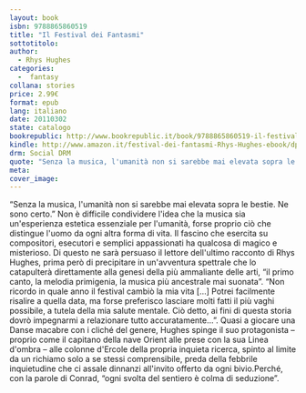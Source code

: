 ```yaml
---
layout: book
isbn: 9788865860519
title: "Il Festival dei Fantasmi"
sottotitolo:
author:
  - Rhys Hughes 
categories:
  -  fantasy
collana: stories
price: 2.99€
format: epub
lang: italiano
date: 20110302
state: catalogo
bookrepublic: http://www.bookrepublic.it/book/9788865860519-il-festival-dei-fantasmi/
kindle: http://www.amazon.it/festival-dei-fantasmi-Rhys-Hughes-ebook/dp/B004QO9VGK/
drm: Social DRM
quote: "Senza la musica, l'umanità non si sarebbe mai elevata sopra le bestie."
meta:
cover_image:
---
```

“Senza la musica, l'umanità non si sarebbe mai elevata sopra le bestie. Ne sono certo.”
Non è difficile condividere l'idea che la musica sia un'esperienza estetica essenziale per l'umanità, forse proprio ciò che distingue l'uomo da ogni altra forma di vita. Il fascino che esercita su compositori, esecutori e semplici appassionati ha qualcosa di magico e misterioso. 
Di questo ne sarà persuaso il lettore dell'ultimo racconto di Rhys Hughes, prima però di precipitare in un'avventura spettrale che lo catapulterà direttamente alla genesi della più ammaliante delle arti, “il primo canto, la melodia primigenia, la musica più ancestrale mai suonata”. 
“Non ricordo in quale anno il festival cambiò la mia vita [...] Potrei facilmente risalire a quella data, ma forse preferisco lasciare molti fatti il più vaghi possibile, a tutela della mia salute mentale. Ciò detto, ai fini di questa storia dovrò impegnarmi a relazionare tutto accuratamente...”. 
Quasi a giocare una Danse macabre con i cliché del genere, Hughes spinge il suo protagonista – proprio come il capitano della nave Orient alle prese con la sua Linea d'ombra – alle colonne d'Ercole della propria inquieta ricerca, spinto al limite da un richiamo solo a se stessi comprensibile, preda della febbrile inquietudine che ci assale dinnanzi all'invito offerto da ogni bivio.Perché, con la parole di Conrad, “ogni svolta del sentiero è colma di seduzione”.
